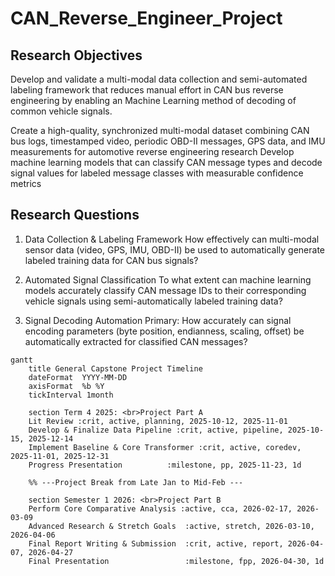 # CAN_Reverse_Engineer_Project

## Research Objectives
Develop and validate a multi-modal data collection and semi-automated labeling framework that reduces manual effort in CAN bus reverse engineering by enabling an Machine Learning method of decoding of common vehicle signals.

Create a high-quality, synchronized multi-modal dataset combining CAN bus logs, timestamped video, periodic OBD-II messages, GPS data, and IMU measurements for automotive reverse engineering research
Develop machine learning models that can classify CAN message types and decode signal values for labeled message classes with measurable confidence metrics

## Research Questions
1. Data Collection & Labeling Framework
How effectively can multi-modal sensor data (video, GPS, IMU, OBD-II) be used to automatically generate labeled training data for CAN bus signals?

2. Automated Signal Classification
To what extent can machine learning models accurately classify CAN message IDs to their corresponding vehicle signals using semi-automatically labeled training data?

3. Signal Decoding Automation
Primary: How accurately can signal encoding parameters (byte position, endianness, scaling, offset) be automatically extracted for classified CAN messages?
```mermaid
gantt
    title General Capstone Project Timeline
    dateFormat  YYYY-MM-DD
    axisFormat  %b %Y
    tickInterval 1month

    section Term 4 2025: <br>Project Part A
    Lit Review :crit, active, planning, 2025-10-12, 2025-11-01
    Develop & Finalize Data Pipeline :crit, active, pipeline, 2025-10-15, 2025-12-14
    Implement Baseline & Core Transformer :crit, active, coredev, 2025-11-01, 2025-12-31
    Progress Presentation          :milestone, pp, 2025-11-23, 1d
    
    %% ---Project Break from Late Jan to Mid-Feb ---
    
    section Semester 1 2026: <br>Project Part B
    Perform Core Comparative Analysis :active, cca, 2026-02-17, 2026-03-09
    Advanced Research & Stretch Goals  :active, stretch, 2026-03-10, 2026-04-06
    Final Report Writing & Submission  :crit, active, report, 2026-04-07, 2026-04-27
    Final Presentation                 :milestone, fpp, 2026-04-30, 1d
```
